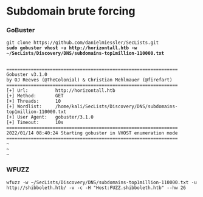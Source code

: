 # Subdomain brute forcing

### GoBuster

<pre><code>git clone https://github.com/danielmiessler/SecLists.git
<strong>sudo gobuster vhost -u http://horizontall.htb -w ~/SecLists/Discovery/DNS/subdomains-top1million-110000.txt
</strong>

===============================================================
Gobuster v3.1.0
by OJ Reeves (@TheColonial) &#x26; Christian Mehlmauer (@firefart)
===============================================================
[+] Url:          http://horizontall.htb
[+] Method:       GET
[+] Threads:      10
[+] Wordlist:     /home/kali/SecLists/Discovery/DNS/subdomains-top1million-110000.txt
[+] User Agent:   gobuster/3.1.0
[+] Timeout:      10s
===============================================================
2022/01/14 08:40:24 Starting gobuster in VHOST enumeration mode
===============================================================
~
~
~</code></pre>

### WFUZZ

```
wfuzz -w ~/SecLists/Discovery/DNS/subdomains-top1million-110000.txt -u http://shibboleth.htb/ -v -c -H "Host:FUZZ.shibboleth.htb" --hw 26
```
